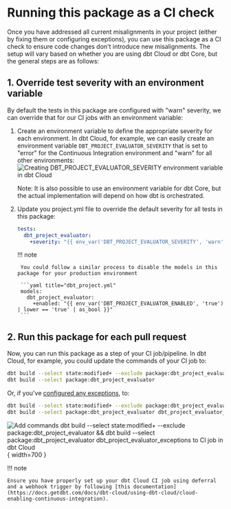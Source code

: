 # Running this package as a CI check

Once you have addressed all current misalignments in your project (either by fixing them or configuring exceptions), you can use this package as a CI check to ensure code changes don't introduce new misalignments. The setup will vary based on whether you are using dbt Cloud or dbt Core, but the general steps are as follows:

## 1. Override test severity with an environment variable

By default the tests in this package are configured with "warn" severity, we can override that for our CI jobs with an environment variable:

1. Create an environment variable to define the appropriate severity for each environment. In dbt Cloud, for example, we can easily create an environment variable `DBT_PROJECT_EVALUATOR_SEVERITY` that is set to "error" for the Continuous Integration environment and "warn" for all other environments:
![Creating DBT_PROJECT_EVALUATOR_SEVERITY environment variable in dbt Cloud](https://user-images.githubusercontent.com/53586774/190683057-cf38d8dd-de70-457c-b65b-3532dc8f5ea1.png)

    Note: It is also possible to use an environment variable for dbt Core, but the actual implementation will depend on how dbt is orchestrated.

1. Update you project.yml file to override the default severity for all tests in this package:

    ```yaml title="dbt_project.yml"
    tests:
      dbt_project_evaluator:
        +severity: "{{ env_var('DBT_PROJECT_EVALUATOR_SEVERITY', 'warn') }}"
    ```

    !!! note

        You could follow a similar process to disable the models in this package for your production environment

        ```yaml title="dbt_project.yml"
        models:
          dbt_project_evaluator:
            +enabled: "{{ env_var('DBT_PROJECT_EVALUATOR_ENABLED', 'true') | lower == 'true' | as_bool }}"
        ```

## 2. Run this package for each pull request

Now, you can run this package as a step of your CI job/pipeline. In dbt Cloud, for example, you could update the commands of your CI job to:

```bash
dbt build --select state:modified+ --exclude package:dbt_project_evaluator
dbt build --select package:dbt_project_evaluator
```

Or, if you've [configured any exceptions](customization/exceptions.md), to:

```bash
dbt build --select state:modified+ --exclude package:dbt_project_evaluator
dbt build --select package:dbt_project_evaluator dbt_project_evaluator_exceptions
```

![Add commands dbt build --select state:modified+ --exclude package:dbt_project_evaluator && dbt build --select package:dbt_project_evaluator dbt_project_evaluator_exceptions to CI job in dbt Cloud](https://user-images.githubusercontent.com/53586774/194086949-281cec1b-e6bf-4df2-a63f-302dc3bc4ba6.png){ width=700 }

!!! note

    Ensure you have properly set up your dbt Cloud CI job using deferral and a webhook trigger by following [this documentation](https://docs.getdbt.com/docs/dbt-cloud/using-dbt-cloud/cloud-enabling-continuous-integration).
